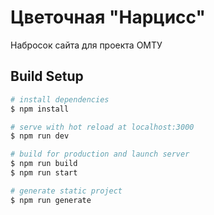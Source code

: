 # Цветочная "Нарцисс"

Набросок сайта для проекта ОМТУ

## Build Setup

```bash
# install dependencies
$ npm install

# serve with hot reload at localhost:3000
$ npm run dev

# build for production and launch server
$ npm run build
$ npm run start

# generate static project
$ npm run generate
```
